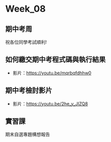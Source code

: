 # Week_08

## 期中考周
   祝各位同學考試順利!
## 如何繳交期中考程式碼與執行結果
  * 影片：https://youtu.be/mqrbqfdhhw0
## 期中考檢討影片
  * 影片：https://youtu.be/2he_y_JIZQ8

## 實習課
   期末自選專題構想報告
